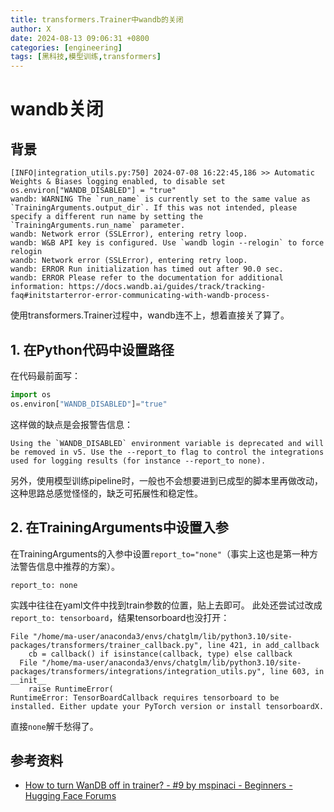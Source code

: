 ```yaml
---
title: transformers.Trainer中wandb的关闭
author: X
date: 2024-08-13 09:06:31 +0800
categories: [engineering]
tags: [黑科技,模型训练,transformers]
---
```


# wandb关闭

## 背景

```
[INFO|integration_utils.py:750] 2024-07-08 16:22:45,186 >> Automatic Weights & Biases logging enabled, to disable set os.environ["WANDB_DISABLED"] = "true"
wandb: WARNING The `run_name` is currently set to the same value as `TrainingArguments.output_dir`. If this was not intended, please specify a different run name by setting the `TrainingArguments.run_name` parameter.
wandb: Network error (SSLError), entering retry loop.
wandb: W&B API key is configured. Use `wandb login --relogin` to force relogin
wandb: Network error (SSLError), entering retry loop.
wandb: ERROR Run initialization has timed out after 90.0 sec.
wandb: ERROR Please refer to the documentation for additional information: https://docs.wandb.ai/guides/track/tracking-faq#initstarterror-error-communicating-with-wandb-process-
```

使用transformers.Trainer过程中，wandb连不上，想着直接关了算了。

## 1. 在Python代码中设置路径

在代码最前面写：

```python
import os
os.environ["WANDB_DISABLED"]="true"
```

这样做的缺点是会报警告信息：

```
Using the `WANDB_DISABLED` environment variable is deprecated and will be removed in v5. Use the --report_to flag to control the integrations used for logging results (for instance --report_to none).
```

另外，使用模型训练pipeline时，一般也不会想要进到已成型的脚本里再做改动，这种思路总感觉怪怪的，缺乏可拓展性和稳定性。

## 2. 在TrainingArguments中设置入参

在TrainingArguments的入参中设置`report_to="none"`（事实上这也是第一种方法警告信息中推荐的方案）。

```
report_to: none
```

实践中往往在yaml文件中找到train参数的位置，贴上去即可。
此处还尝试过改成`report_to: tensorboard`，结果tensorboard也没打开：

```
File "/home/ma-user/anaconda3/envs/chatglm/lib/python3.10/site-packages/transformers/trainer_callback.py", line 421, in add_callback
    cb = callback() if isinstance(callback, type) else callback
  File "/home/ma-user/anaconda3/envs/chatglm/lib/python3.10/site-packages/transformers/integrations/integration_utils.py", line 603, in __init__
    raise RuntimeError(
RuntimeError: TensorBoardCallback requires tensorboard to be installed. Either update your PyTorch version or install tensorboardX.
```

直接`none`解千愁得了。

## 参考资料

- [How to turn WanDB off in trainer? - #9 by mspinaci - Beginners - Hugging Face Forums](https://discuss.huggingface.co/t/how-to-turn-wandb-off-in-trainer/6237/9)
